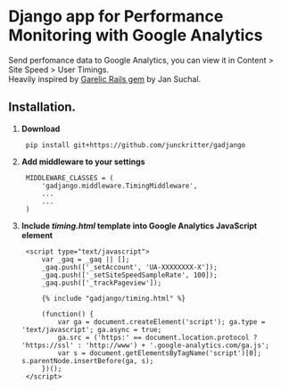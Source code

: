 # Django app for Performance Monitoring with Google Analytics

Send perfomance data to Google Analytics, you can view it in Content > Site Speed > User Timings.  
Heavily inspired by <a href="https://github.com/jsuchal/garelic">Garelic Rails gem</a> by Jan Suchal.

## Installation.

1. **Download**
    
        pip install git+https://github.com/junckritter/gadjango

2. **Add middleware to your settings**
    
        MIDDLEWARE_CLASSES = (
            'gadjango.middleware.TimingMiddleware',
            ...
            ...
        )
    

3. **Include _timing.html_ template into Google Analytics JavaScript element**
    
        <script type="text/javascript">
            var _gaq = _gaq || [];
            _gaq.push(['_setAccount', 'UA-XXXXXXXX-X']);
            _gaq.push(['_setSiteSpeedSampleRate', 100]);
            _gaq.push(['_trackPageview']);

            {% include "gadjango/timing.html" %}

            (function() {
                var ga = document.createElement('script'); ga.type = 'text/javascript'; ga.async = true;
                ga.src = ('https:' == document.location.protocol ? 'https://ssl' : 'http://www') + '.google-analytics.com/ga.js';
                var s = document.getElementsByTagName('script')[0]; s.parentNode.insertBefore(ga, s);
            })();
        </script>

